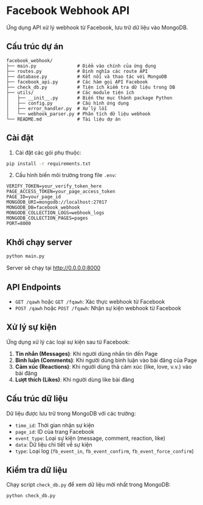 # Facebook Webhook API

Ứng dụng API xử lý webhook từ Facebook, lưu trữ dữ liệu vào MongoDB.

## Cấu trúc dự án

```
facebook_webhook/
├── main.py               # Điểm vào chính của ứng dụng
├── routes.py             # Định nghĩa các route API
├── database.py           # Kết nối và thao tác với MongoDB
├── facebook_api.py       # Các hàm gọi API Facebook
├── check_db.py           # Tiện ích kiểm tra dữ liệu trong DB
├── utils/                # Các module tiện ích
│   ├── __init__.py       # Biến thư mục thành package Python
│   ├── config.py         # Cấu hình ứng dụng
│   ├── error_handler.py  # Xử lý lỗi
│   └── webhook_parser.py # Phân tích dữ liệu webhook
└── README.md             # Tài liệu dự án
```

## Cài đặt

1. Cài đặt các gói phụ thuộc:

```bash
pip install -r requirements.txt
```

2. Cấu hình biến môi trường trong file `.env`:

```
VERIFY_TOKEN=your_verify_token_here
PAGE_ACCESS_TOKEN=your_page_access_token
PAGE_ID=your_page_id
MONGODB_URI=mongodb://localhost:27017
MONGODB_DB=facebook_webhook
MONGODB_COLLECTION_LOGS=webhook_logs
MONGODB_COLLECTION_PAGES=pages
PORT=8000
```

## Khởi chạy server

```bash
python main.py
```

Server sẽ chạy tại http://0.0.0.0:8000

## API Endpoints

- `GET /qawh` hoặc `GET /fqawh`: Xác thực webhook từ Facebook
- `POST /qawh` hoặc `POST /fqawh`: Nhận sự kiện webhook từ Facebook

## Xử lý sự kiện

Ứng dụng xử lý các loại sự kiện sau từ Facebook:

1. **Tin nhắn (Messages)**: Khi người dùng nhắn tin đến Page
2. **Bình luận (Comments)**: Khi người dùng bình luận vào bài đăng của Page
3. **Cảm xúc (Reactions)**: Khi người dùng thả cảm xúc (like, love, v.v.) vào bài đăng
4. **Lượt thích (Likes)**: Khi người dùng like bài đăng

## Cấu trúc dữ liệu

Dữ liệu được lưu trữ trong MongoDB với các trường:

- `time_id`: Thời gian nhận sự kiện
- `page_id`: ID của trang Facebook
- `event_type`: Loại sự kiện (message, comment, reaction, like)
- `data`: Dữ liệu chi tiết về sự kiện
- `type`: Loại log (`fb_event_in`, `fb_event_confirm`, `fb_event_force_confirm`)

## Kiểm tra dữ liệu

Chạy script `check_db.py` để xem dữ liệu mới nhất trong MongoDB:

```bash
python check_db.py 
